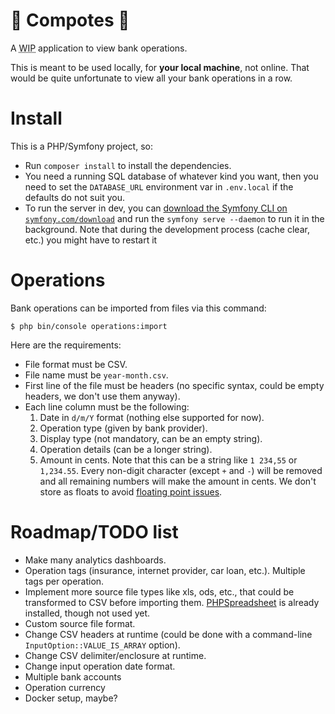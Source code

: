 🍎 Compotes 🍏
=============

A <abbr title="Work in progress">WIP</abbr> application to view bank operations.

This is meant to be used locally, for **your local machine**, not online. That would be quite unfortunate to view all your bank operations in a row.

# Install

This is a PHP/Symfony project, so:

* Run `composer install` to install the dependencies.
* You need a running SQL database of whatever kind you want, then you need to set the `DATABASE_URL` environment var in `.env.local` if the defaults do not suit you.
* To run the server in dev, you can [download the Symfony CLI on `symfony.com/download`](https://symfony.com/download) and run the `symfony serve --daemon` to run it in the background. Note that during the development process (cache clear, etc.) you might have to restart it 

# Operations

Bank operations can be imported from files via this command:

```
$ php bin/console operations:import
```

Here are the requirements:

* File format must be CSV.
* File name must be `year-month.csv`.
* First line of the file must be headers (no specific syntax, could be empty headers, we don't use them anyway).
* Each line column must be the following:
  1. Date in `d/m/Y` format (nothing else supported for now).
  2. Operation type (given by bank provider).
  3. Display type (not mandatory, can be an empty string).
  4. Operation details (can be a longer string).
  5. Amount in cents. Note that this can be a string like `1 234,55` or `1,234.55`. Every non-digit character (except `+` and `-`) will be removed and all remaining numbers will make the amount in cents. We don't store as floats to avoid [floating point issues](https://0.30000000000000004.com/).

# Roadmap/TODO list

* Make many analytics dashboards.
* Operation tags (insurance, internet provider, car loan, etc.). Multiple tags per operation.
* Implement more source file types like xls, ods, etc., that could be transformed to CSV before importing them. [PHPSpreadsheet](https://phpspreadsheet.readthedocs.io/) is already installed, though not used yet.
* Custom source file format.
* Change CSV headers at runtime (could be done with a command-line `InputOption::VALUE_IS_ARRAY` option).
* Change CSV delimiter/enclosure at runtime.
* Change input operation date format.
* Multiple bank accounts
* Operation currency
* Docker setup, maybe?
